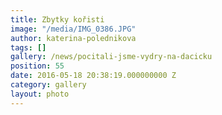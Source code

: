 ```yaml
---
title: Zbytky kořisti
image: "/media/IMG_0386.JPG"
author: katerina-polednikova
tags: []
gallery: /news/pocitali-jsme-vydry-na-dacicku
position: 55
date: 2016-05-18 20:38:19.000000000 Z
category: gallery
layout: photo
---
```

